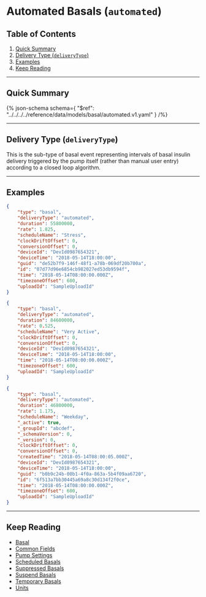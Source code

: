 <!-- omit in toc -->
# Automated Basals (`automated`)

<!-- omit in toc -->
## Table of Contents

1. [Quick Summary](#quick-summary)
2. [Delivery Type (`deliveryType`)](#delivery-type-deliverytype)
3. [Examples](#examples)
4. [Keep Reading](#keep-reading)

---

## Quick Summary

{% json-schema
  schema={
    "$ref": "../../../../reference/data/models/basal/automated.v1.yaml"
  }
/%}

---

## Delivery Type (`deliveryType`)

This is the sub-type of basal event representing intervals of basal insulin delivery triggered by the pump itself (rather than manual user entry) according to a closed loop algorithm.

---

## Examples

```json title="Example (client)" lineNumbers=true
{
    "type": "basal",
    "deliveryType": "automated",
    "duration": 55800000,
    "rate": 1.825,
    "scheduleName": "Stress",
    "clockDriftOffset": 0,
    "conversionOffset": 0,
    "deviceId": "DevId0987654321",
    "deviceTime": "2018-05-14T18:00:00",
    "guid": "de52b7f9-146f-48f1-a78b-069df20b700a",
    "id": "07d77d96e6854cb982027ed53db9594f",
    "time": "2018-05-14T08:00:00.000Z",
    "timezoneOffset": 600,
    "uploadId": "SampleUploadId"
}
```

```json title="Example (ingestion)" lineNumbers=true
{
    "type": "basal",
    "deliveryType": "automated",
    "duration": 84600000,
    "rate": 0.525,
    "scheduleName": "Very Active",
    "clockDriftOffset": 0,
    "conversionOffset": 0,
    "deviceId": "DevId0987654321",
    "deviceTime": "2018-05-14T18:00:00",
    "time": "2018-05-14T08:00:00.000Z",
    "timezoneOffset": 600,
    "uploadId": "SampleUploadId"
}
```

```json title="Example (storage)" lineNumbers=true
{
    "type": "basal",
    "deliveryType": "automated",
    "duration": 46800000,
    "rate": 1.175,
    "scheduleName": "Weekday",
    "_active": true,
    "_groupId": "abcdef",
    "_schemaVersion": 0,
    "_version": 0,
    "clockDriftOffset": 0,
    "conversionOffset": 0,
    "createdTime": "2018-05-14T08:00:05.000Z",
    "deviceId": "DevId0987654321",
    "deviceTime": "2018-05-14T18:00:00",
    "guid": "b0b9c24b-00b1-4f0a-863a-5b4f09aa6720",
    "id": "6f513a7bb30445a69a8c30d134f2f0ce",
    "time": "2018-05-14T08:00:00.000Z",
    "timezoneOffset": 600,
    "uploadId": "SampleUploadId"
}
```

---

## Keep Reading

* [Basal](../basal.md)
* [Common Fields](../../common-fields.md)
* [Pump Settings](../pump-settings.md)
* [Scheduled Basals](./scheduled.md)
* [Suppressed Basals](./suppressed.md)
* [Suspend Basals](./suspend.md)
* [Temporary Basals](./temp.md)
* [Units](../../units.md)
